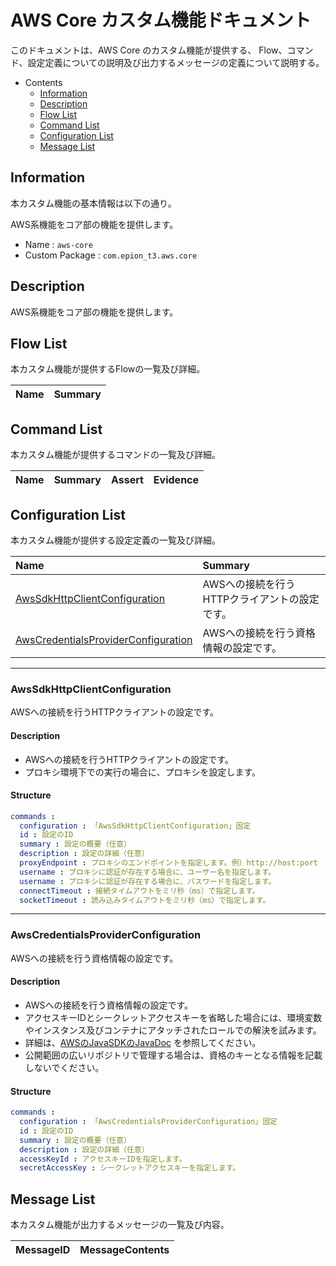 # AWS Core カスタム機能ドキュメント

このドキュメントは、AWS Core のカスタム機能が提供する、
Flow、コマンド、設定定義についての説明及び出力するメッセージの定義について説明する。

- Contents
  - [Information](#Information)
  - [Description](#Description)
  - [Flow List](#Flow-List)
  - [Command List](#Command-List)
  - [Configuration List](#Configuration-List)
  - [Message List](#Message-List)

## Information

本カスタム機能の基本情報は以下の通り。

AWS系機能をコア部の機能を提供します。

- Name : `aws-core`
- Custom Package : `com.epion_t3.aws.core`

## Description
AWS系機能をコア部の機能を提供します。

## Flow List

本カスタム機能が提供するFlowの一覧及び詳細。

|Name|Summary|
|:---|:---|


## Command List

本カスタム機能が提供するコマンドの一覧及び詳細。

|Name|Summary|Assert|Evidence|
|:---|:---|:---|:---|


## Configuration List

本カスタム機能が提供する設定定義の一覧及び詳細。

|Name|Summary|
|:---|:---|
|[AwsSdkHttpClientConfiguration](#AwsSdkHttpClientConfiguration)|AWSへの接続を行うHTTPクライアントの設定です。  |
|[AwsCredentialsProviderConfiguration](#AwsCredentialsProviderConfiguration)|AWSへの接続を行う資格情報の設定です。  |

------

### AwsSdkHttpClientConfiguration
AWSへの接続を行うHTTPクライアントの設定です。
#### Description
- AWSへの接続を行うHTTPクライアントの設定です。
- プロキシ環境下での実行の場合に、プロキシを設定します。

#### Structure
```yaml
commands : 
  configuration : 「AwsSdkHttpClientConfiguration」固定
  id : 設定のID
  summary : 設定の概要（任意）
  description : 設定の詳細（任意）
  proxyEndpoint : プロキシのエンドポイントを指定します。例）http://host:port
  username : プロキシに認証が存在する場合に、ユーザー名を指定します。
  username : プロキシに認証が存在する場合に、パスワードを指定します。
  connectTimeout : 接続タイムアウトをミリ秒（ms）で指定します。
  socketTimeout : 読み込みタイムアウトをミリ秒（ms）で指定します。

```

------

### AwsCredentialsProviderConfiguration
AWSへの接続を行う資格情報の設定です。
#### Description
- AWSへの接続を行う資格情報の設定です。
- アクセスキーIDとシークレットアクセスキーを省略した場合には、環境変数やインスタンス及びコンテナにアタッチされたロールでの解決を試みます。
- 詳細は、[AWSのJavaSDKのJavaDoc](https://sdk.amazonaws.com/java/api/latest/software/amazon/awssdk/auth/credentials/DefaultCredentialsProvider.html) を参照してください。
- 公開範囲の広いリポジトリで管理する場合は、資格のキーとなる情報を記載しないでください。

#### Structure
```yaml
commands : 
  configuration : 「AwsCredentialsProviderConfiguration」固定
  id : 設定のID
  summary : 設定の概要（任意）
  description : 設定の詳細（任意）
  accessKeyId : アクセスキーIDを指定します。
  secretAccessKey : シークレットアクセスキーを指定します。

```


## Message List

本カスタム機能が出力するメッセージの一覧及び内容。

|MessageID|MessageContents|
|:---|:---|
